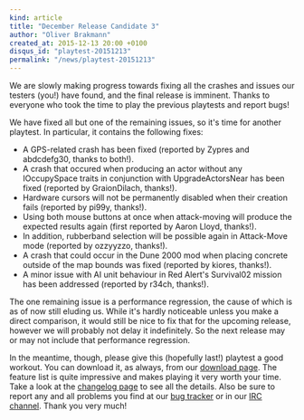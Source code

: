 ```yaml
---
kind: article
title: "December Release Candidate 3"
author: "Oliver Brakmann"
created_at: 2015-12-13 20:00 +0100
disqus_id: "playtest-20151213"
permalink: "/news/playtest-20151213"
---
```


We are slowly making progress towards fixing all the crashes and issues our testers (you!) have found, and the final release is imminent. Thanks to everyone who took the time to play the previous playtests and report bugs!

We have fixed all but one of the remaining issues, so it's time for another playtest. In particular, it contains the following fixes:

* A GPS-related crash has been fixed (reported by Zypres and abdcdefg30, thanks to both!).
* A crash that occured when producing an actor without any IOccupySpace traits in conjunction with UpgradeActorsNear has been fixed (reported by GraionDilach, thanks!).
* Hardware cursors will not be permanently disabled when their creation fails (reported by pi99y, thanks!).
* Using both mouse buttons at once when attack-moving will produce the expected results again (first reported by Aaron Lloyd, thanks!).
* In addition, rubberband selection will be possible again in Attack-Move mode (reported by ozzyyzzo, thanks!).
* A crash that could occur in the Dune 2000 mod when placing concrete outside of the map bounds was fixed (reported by kiores, thanks!).
* A minor issue with AI unit behaviour in Red Alert's Survival02 mission has been addressed (reported by r34ch, thanks!).

The one remaining issue is a performance regression, the cause of which is as of now still eluding us. While it's hardly noticeable unless you make a direct comparison, it would still be nice to fix that for the upcoming release, however we will probably not delay it indefinitely. So the next release may or may not include that performance regression.

In the meantime, though, please give this (hopefully last!) playtest a good workout. You can download it, as always, from our [download page](/download/). The feature list is quite impressive and makes playing it very worth your time. Take a look at the [changelog page](https://github.com/OpenRA/OpenRA/wiki/Changelog/5157ea6cce42eb43071eb759b09432f87e694c75) to see all the details. Also be sure to report any and all problems you find at our [bug tracker](http://bugs.openra.net) or in our [IRC channel](/community/). Thank you very much!

